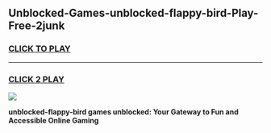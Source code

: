 
## Unblocked-Games-unblocked-flappy-bird-Play-Free-2junk
<h3>
<a href="https://premium76.site?title=unblocked-flappy-bird&ref=18A1">CLICK TO PLAY</a></h3>
<hr>

<h3>
<a href="https://premium76.site?title=unblocked-flappy-bird&ref=18A1">CLICK 2 PLAY</a>
  
</h3>

<a href="https://premium76.site?title=unblocked-flappy-bird&ref=18A1"><img src="https://clearcache.store/games.png"></a>


**unblocked-flappy-bird games unblocked: Your Gateway to Fun and Accessible Online Gaming**
